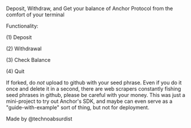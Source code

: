 Deposit, Withdraw, and Get your balance of Anchor Protocol from the comfort of your terminal

Functionality: 

(1) Deposit

(2) Withdrawal 

(3) Check Balance

(4) Quit
<br />

If forked, do *not* upload to github with your seed phrase. Even if you do it once and delete it in a second, there are web scrapers constantly fishing seed phrases in github, please be careful with your money. This was just a mini-project to try out Anchor's SDK, and maybe can even serve as a "guide-with-example" sort of thing, but not for deployment. 

Made by @technoabsurdist
